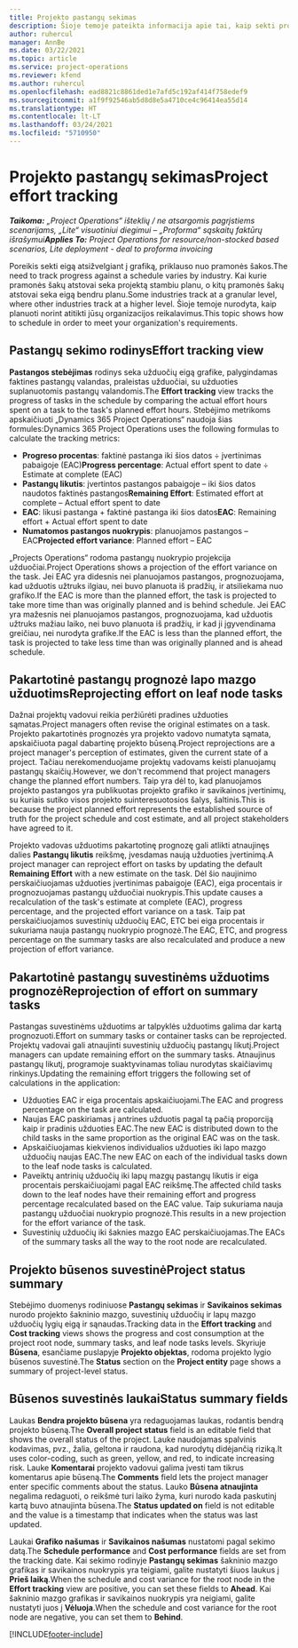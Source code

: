 ```yaml
---
title: Projekto pastangų sekimas
description: Šioje temoje pateikta informacija apie tai, kaip sekti projekto pastangas ir darbo eigą.
author: ruhercul
manager: AnnBe
ms.date: 03/22/2021
ms.topic: article
ms.service: project-operations
ms.reviewer: kfend
ms.author: ruhercul
ms.openlocfilehash: ead8821c8861ded1e7afd5c192af414f758edef9
ms.sourcegitcommit: a1f9f92546ab5d8d8e5a4710ce4c96414ea55d14
ms.translationtype: HT
ms.contentlocale: lt-LT
ms.lasthandoff: 03/24/2021
ms.locfileid: "5710950"
---
```

# <a name="project-effort-tracking"></a><span data-ttu-id="1c01e-103">Projekto pastangų sekimas</span><span class="sxs-lookup"><span data-stu-id="1c01e-103">Project effort tracking</span></span>

<span data-ttu-id="1c01e-104">_**Taikoma:** „Project Operations“ išteklių / ne atsargomis pagrįstiems scenarijams, „Lite“ visuotiniui diegimui – „Proforma“ sąskaitų faktūrų išrašymui_</span><span class="sxs-lookup"><span data-stu-id="1c01e-104">_**Applies To:** Project Operations for resource/non-stocked based scenarios, Lite deployment - deal to proforma invoicing_</span></span>

<span data-ttu-id="1c01e-105">Poreikis sekti eigą atsižvelgiant į grafiką, priklauso nuo pramonės šakos.</span><span class="sxs-lookup"><span data-stu-id="1c01e-105">The need to track progress against a schedule varies by industry.</span></span> <span data-ttu-id="1c01e-106">Kai kurie pramonės šakų atstovai seka projektą stambiu planu, o kitų pramonės šakų atstovai seka eigą bendru planu.</span><span class="sxs-lookup"><span data-stu-id="1c01e-106">Some industries track at a granular level, where other industries track at a higher level.</span></span> <span data-ttu-id="1c01e-107">Šioje temoje nurodyta, kaip planuoti norint atitikti jūsų organizacijos reikalavimus.</span><span class="sxs-lookup"><span data-stu-id="1c01e-107">This topic shows how to schedule in order to meet your organization's requirements.</span></span>

## <a name="effort-tracking-view"></a><span data-ttu-id="1c01e-108">Pastangų sekimo rodinys</span><span class="sxs-lookup"><span data-stu-id="1c01e-108">Effort tracking view</span></span>

<span data-ttu-id="1c01e-109">**Pastangos stebėjimas** rodinys seka užduočių eigą grafike, palygindamas faktines pastangų valandas, praleistas užduočiai, su užduoties suplanuotomis pastangų valandomis.</span><span class="sxs-lookup"><span data-stu-id="1c01e-109">The **Effort tracking** view tracks the progress of tasks in the schedule by comparing the actual effort hours spent on a task to the task's planned effort hours.</span></span> <span data-ttu-id="1c01e-110">Stebėjimo metrikoms apskaičiuoti „Dynamics 365 Project Operations“ naudoja šias formules:</span><span class="sxs-lookup"><span data-stu-id="1c01e-110">Dynamics 365 Project Operations uses the following formulas to calculate the tracking metrics:</span></span>

- <span data-ttu-id="1c01e-111">**Progreso procentas**: faktinė pastanga iki šios datos ÷ įvertinimas pabaigoje (EAC)</span><span class="sxs-lookup"><span data-stu-id="1c01e-111">**Progress percentage**: Actual effort spent to date ÷ Estimate at complete (EAC)</span></span> 
- <span data-ttu-id="1c01e-112">**Pastangų likutis**: įvertintos pastangos pabaigoje – iki šios datos naudotos faktinės pastangos</span><span class="sxs-lookup"><span data-stu-id="1c01e-112">**Remaining Effort**: Estimated effort at complete – Actual effort spent to date</span></span> 
- <span data-ttu-id="1c01e-113">**EAC**: likusi pastanga + faktinė pastanga iki šios datos</span><span class="sxs-lookup"><span data-stu-id="1c01e-113">**EAC**: Remaining effort + Actual effort spent to date</span></span> 
- <span data-ttu-id="1c01e-114">**Numatomos pastangos nuokrypis**: planuojamos pastangos – EAC</span><span class="sxs-lookup"><span data-stu-id="1c01e-114">**Projected effort variance**: Planned effort – EAC</span></span>

<span data-ttu-id="1c01e-115">„Projects Operations“ rodoma pastangų nuokrypio projekcija užduočiai.</span><span class="sxs-lookup"><span data-stu-id="1c01e-115">Project Operations shows a projection of the effort variance on the task.</span></span> <span data-ttu-id="1c01e-116">Jei EAC yra didesnis nei planuojamos pastangos, prognozuojama, kad užduotis užtruks ilgiau, nei buvo planuota iš pradžių, ir atsiliekama nuo grafiko.</span><span class="sxs-lookup"><span data-stu-id="1c01e-116">If the EAC is more than the planned effort, the task is projected to take more time than was originally planned and is behind schedule.</span></span> <span data-ttu-id="1c01e-117">Jei EAC yra mažesnis nei planuojamos pastangos, prognozuojama, kad užduotis užtruks mažiau laiko, nei buvo planuota iš pradžių, ir kad ji įgyvendinama greičiau, nei nurodyta grafike.</span><span class="sxs-lookup"><span data-stu-id="1c01e-117">If the EAC is less than the planned effort, the task is projected to take less time than was originally planned and is ahead schedule.</span></span>

## <a name="reprojecting-effort-on-leaf-node-tasks"></a><span data-ttu-id="1c01e-118">Pakartotinė pastangų prognozė lapo mazgo užduotims</span><span class="sxs-lookup"><span data-stu-id="1c01e-118">Reprojecting effort on leaf node tasks</span></span>

<span data-ttu-id="1c01e-119">Dažnai projektų vadovui reikia peržiūrėti pradines užduoties sąmatas.</span><span class="sxs-lookup"><span data-stu-id="1c01e-119">Project managers often revise the original estimates on a task.</span></span> <span data-ttu-id="1c01e-120">Projekto pakartotinės prognozės yra projekto vadovo numatyta sąmata, apskaičiuota pagal dabartinę projekto būseną.</span><span class="sxs-lookup"><span data-stu-id="1c01e-120">Project reprojections are a project manager's perception of estimates, given the current state of a project.</span></span> <span data-ttu-id="1c01e-121">Tačiau nerekomenduojame projektų vadovams keisti planuojamų pastangų skaičių.</span><span class="sxs-lookup"><span data-stu-id="1c01e-121">However, we don't recommend that project managers change the planned effort numbers.</span></span> <span data-ttu-id="1c01e-122">Taip yra dėl to, kad planuojamos projekto pastangos yra publikuotas projekto grafiko ir savikainos įvertinimų, su kuriais sutiko visos projekto suinteresuotosios šalys, šaltinis.</span><span class="sxs-lookup"><span data-stu-id="1c01e-122">This is because the project planned effort represents the established source of truth for the project schedule and cost estimate, and all project stakeholders have agreed to it.</span></span>

<span data-ttu-id="1c01e-123">Projekto vadovas užduotims pakartotinę prognozę gali atlikti atnaujinęs dalies **Pastangų likutis** reikšmę, įvesdamas naują užduoties įvertinimą.</span><span class="sxs-lookup"><span data-stu-id="1c01e-123">A project manager can reproject effort on tasks by updating the default **Remaining Effort** with a new estimate on the task.</span></span> <span data-ttu-id="1c01e-124">Dėl šio naujinimo perskaičiuojamas užduoties įvertinimas pabaigoje (EAC), eiga procentais ir prognozuojamas pastangų užduočiai nuokrypis.</span><span class="sxs-lookup"><span data-stu-id="1c01e-124">This update causes a recalculation of the task's estimate at complete (EAC), progress percentage, and the projected effort variance on a task.</span></span> <span data-ttu-id="1c01e-125">Taip pat perskaičiuojamos suvestinių užduočių EAC, ETC bei eiga procentais ir sukuriama nauja pastangų nuokrypio prognozė.</span><span class="sxs-lookup"><span data-stu-id="1c01e-125">The EAC, ETC, and progress percentage on the summary tasks are also recalculated and produce a new projection of effort variance.</span></span>

## <a name="reprojection-of-effort-on-summary-tasks"></a><span data-ttu-id="1c01e-126">Pakartotinė pastangų suvestinėms užduotims prognozė</span><span class="sxs-lookup"><span data-stu-id="1c01e-126">Reprojection of effort on summary tasks</span></span>

<span data-ttu-id="1c01e-127">Pastangas suvestinėms užduotims ar talpyklės užduotims galima dar kartą prognozuoti.</span><span class="sxs-lookup"><span data-stu-id="1c01e-127">Effort on summary tasks or container tasks can be reprojected.</span></span> <span data-ttu-id="1c01e-128">Projektų vadovai gali atnaujinti suvestinių užduočių pastangų likutį.</span><span class="sxs-lookup"><span data-stu-id="1c01e-128">Project managers can update remaining effort on the summary tasks.</span></span> <span data-ttu-id="1c01e-129">Atnaujinus pastangų likutį, programoje suaktyvinamas toliau nurodytas skaičiavimų rinkinys.</span><span class="sxs-lookup"><span data-stu-id="1c01e-129">Updating the remaining effort triggers the following set of calculations in the application:</span></span>

- <span data-ttu-id="1c01e-130">Užduoties EAC ir eiga procentais apskaičiuojami.</span><span class="sxs-lookup"><span data-stu-id="1c01e-130">The EAC and progress percentage on the task are calculated.</span></span>
- <span data-ttu-id="1c01e-131">Naujas EAC paskiriamas į antrines užduotis pagal tą pačią proporciją kaip ir pradinis užduoties EAC.</span><span class="sxs-lookup"><span data-stu-id="1c01e-131">The new EAC is distributed down to the child tasks in the same proportion as the original EAC was on the task.</span></span>
- <span data-ttu-id="1c01e-132">Apskaičiuojamas kiekvienos individualios užduoties iki lapo mazgo užduočių naujas EAC.</span><span class="sxs-lookup"><span data-stu-id="1c01e-132">The new EAC on each of the individual tasks down to the leaf node tasks is calculated.</span></span> 
- <span data-ttu-id="1c01e-133">Paveiktų antrinių užduočių iki lapų mazgų pastangų likutis ir eiga procentais perskaičiuojami pagal EAC reikšmę.</span><span class="sxs-lookup"><span data-stu-id="1c01e-133">The affected child tasks down to the leaf nodes have their remaining effort and progress percentage recalculated based on the EAC value.</span></span> <span data-ttu-id="1c01e-134">Taip sukuriama nauja pastangų užduočiai nuokrypio prognozė.</span><span class="sxs-lookup"><span data-stu-id="1c01e-134">This results in a new projection for the effort variance of the task.</span></span> 
- <span data-ttu-id="1c01e-135">Suvestinių užduočių iki šaknies mazgo EAC perskaičiuojamas.</span><span class="sxs-lookup"><span data-stu-id="1c01e-135">The EACs of the summary tasks all the way to the root node are recalculated.</span></span>


## <a name="project-status-summary"></a><span data-ttu-id="1c01e-136">Projekto būsenos suvestinė</span><span class="sxs-lookup"><span data-stu-id="1c01e-136">Project status summary</span></span>

<span data-ttu-id="1c01e-137">Stebėjimo duomenys rodiniuose **Pastangų sekimas** ir **Savikainos sekimas** nurodo projekto šakninio mazgo, suvestinių užduočių ir lapų mazgo užduočių lygių eigą ir sąnaudas.</span><span class="sxs-lookup"><span data-stu-id="1c01e-137">Tracking data in the **Effort tracking** and **Cost tracking** views shows the progress and cost consumption at the project root node, summary tasks, and leaf node tasks levels.</span></span> <span data-ttu-id="1c01e-138">Skyriuje **Būsena**, esančiame puslapyje **Projekto objektas**, rodoma projekto lygio būsenos suvestinė.</span><span class="sxs-lookup"><span data-stu-id="1c01e-138">The **Status** section on the **Project entity** page shows a summary of project-level status.</span></span>

## <a name="status-summary-fields"></a><span data-ttu-id="1c01e-139">Būsenos suvestinės laukai</span><span class="sxs-lookup"><span data-stu-id="1c01e-139">Status summary fields</span></span>

<span data-ttu-id="1c01e-140">Laukas **Bendra projekto būsena** yra redaguojamas laukas, rodantis bendrą projekto būseną.</span><span class="sxs-lookup"><span data-stu-id="1c01e-140">The **Overall project status** field is an editable field that shows the overall status of the project.</span></span> <span data-ttu-id="1c01e-141">Lauke naudojamas spalvinis kodavimas, pvz., žalia, geltona ir raudona, kad nurodytų didėjančią riziką.</span><span class="sxs-lookup"><span data-stu-id="1c01e-141">It uses color-coding, such as green, yellow, and red, to indicate increasing risk.</span></span> <span data-ttu-id="1c01e-142">Lauke **Komentarai** projekto vadovui galima įvesti tam tikrus komentarus apie būseną.</span><span class="sxs-lookup"><span data-stu-id="1c01e-142">The **Comments** field lets the project manager enter specific comments about the status.</span></span> <span data-ttu-id="1c01e-143">Lauko **Būsena atnaujinta** negalima redaguoti, o reikšmė turi laiko žyma, kuri nurodo kada paskutinį kartą buvo atnaujinta būsena.</span><span class="sxs-lookup"><span data-stu-id="1c01e-143">The **Status updated on** field is not editable and the value is a timestamp that indicates when the status was last updated.</span></span>

<span data-ttu-id="1c01e-144">Laukai **Grafiko našumas** ir **Savikainos našumas** nustatomi pagal sekimo datą.</span><span class="sxs-lookup"><span data-stu-id="1c01e-144">The **Schedule performance** and **Cost performance** fields are set from the tracking date.</span></span> <span data-ttu-id="1c01e-145">Kai sekimo rodinyje **Pastangų sekimas** šakninio mazgo grafikas ir savikainos nuokrypis yra teigiami, galite nustatyti šiuos laukus į **Prieš laiką**.</span><span class="sxs-lookup"><span data-stu-id="1c01e-145">When the schedule and cost variance for the root node in the **Effort tracking** view are positive, you can set these fields to **Ahead**.</span></span> <span data-ttu-id="1c01e-146">Kai šakninio mazgo grafikas ir savikainos nuokrypis yra neigiami, galite nustatyti juos į **Vėluoja**.</span><span class="sxs-lookup"><span data-stu-id="1c01e-146">When the schedule and cost variance for the root node are negative, you can set them to **Behind**.</span></span>


[!INCLUDE[footer-include](../includes/footer-banner.md)]
